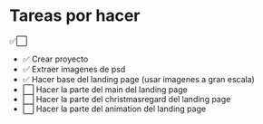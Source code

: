 # Tareas por hacer

✅⬜

- ✅ Crear proyecto
- ✅ Extraer imagenes de psd
- ✅ Hacer base del landing page (usar imagenes a gran escala)
- ⬜ Hacer la parte del main del landing page
- ⬜ Hacer la parte del christmasregard del landing page
- ⬜ Hacer la parte del animation del landing page
